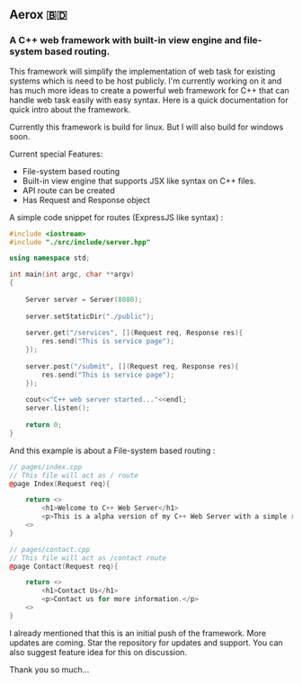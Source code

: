 ## Aerox 🇧🇩
### A C++ web framework with built-in view engine and file-system based routing.

This framework will simplify the implementation of web task for existing systems which is need to be host publicly. I'm currently working on it and has much more ideas to create a powerful web framework for C++ that can handle web task easily with easy syntax. Here is a quick documentation for quick intro about the framework. 

Currently this framework is build for linux. But I will also build for windows soon.

Current special Features:
- File-system based routing
- Built-in view engine that supports JSX like syntax on C++ files.
- API route can be created
- Has Request and Response object


A simple code snippet for routes (ExpressJS like syntax) : 
```cpp
#include <iostream>
#include "./src/include/server.hpp"

using namespace std;

int main(int argc, char **argv)
{
	
	Server server = Server(8080);
	
	server.setStaticDir("./public");
	
	server.get("/services", [](Request req, Response res){
		res.send("This is service page");
	});
	
	server.post("/submit", [](Request req, Response res){
		res.send("This is service page");
	});
	
	cout<<"C++ web server started..."<<endl;
	server.listen();
	
	return 0;
}
```

And this example is about a File-system based routing : 
```cpp
// pages/index.cpp
// This file will act as / route
@page Index(Request req){

    return <>
        <h1>Welcome to C++ Web Server</h1>
        <p>This is a alpha version of my C++ Web Server with a simple render Engine!</p>
    <>
}
```
```cpp
// pages/contact.cpp
// This file will act as /contact route
@page Contact(Request req){

    return <>
        <h1>Contact Us</h1>
        <p>Contact us for more information.</p>
    <>
}
```

I already mentioned that this is an initial push of the framework. More updates are coming. Star the repository for updates and support. You can also suggest feature idea for this on discussion.

Thank you so much...
